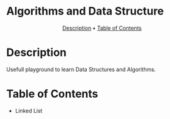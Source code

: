 # Algorithms and Data Structure



<p align="center">
  <a href="#description">Description</a> •
  <a href="#table-of-contents">Table of Contents</a> 
</p> 

# Description
Usefull playground to learn Data Structures and Algorithms. 

# Table of Contents
* Linked List
